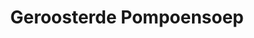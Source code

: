 ---
title: Geroosterde Pompoensoep
description: Romige pompoensoep met gember en kokosmelk
image: https://images.unsplash.com/photo-1476718406336-bb5a9690ee2a
categories: [Diner, Vegetarisch, Koolhydraatarm]
tijd: 45
portions: 4
ingredients:
  - 1 pompoen (ongeveer 1kg)
  - 2 uien
  - 3 tenen knoflook
  - 2 cm verse gember
  - 1 blik kokosmelk
  - 1L groentebouillon
  - 2 el olijfolie
  - 1 tl komijnpoeder
  - 1 tl kurkuma
  - Verse koriander
  - Pompoenpitten
  - Peper en zout
instructions:
  - Verwarm de oven voor op 200°C.
  - Snijd de pompoen in stukken (schil mag blijven).
  - Pel en halveer de uien.
  - Leg pompoen en ui op een bakplaat met olie.
  - Rooster 25-30 minuten tot zacht.
  - Verhit olie in een soeppan.
  - Fruit de gesneden knoflook en gember.
  - Voeg specerijen toe en bak kort mee.
  - Voeg geroosterde groenten, kokosmelk en bouillon toe.
  - Laat 10 minuten zachtjes koken.
  - Pureer met een staafmixer.
  - Garneer met koriander en pompoenpitten.
---